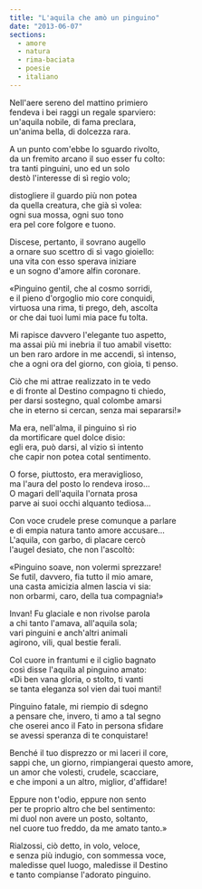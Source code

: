 ```yaml
---
title: "L'aquila che amò un pinguino"
date: "2013-06-07"
sections:
  - amore
  - natura
  - rima-baciata
  - poesie
  - italiano
---
```


Nell'aere sereno del mattino primiero\
fendeva i bei raggi un regale sparviero:\
un'aquila nobile, di fama preclara,\
un'anima bella, di dolcezza rara.

A un punto com'ebbe lo sguardo rivolto,\
da un fremito arcano il suo esser fu colto:\
tra tanti pinguini, uno ed un solo\
destò l'interesse di sì regio volo;

distogliere il guardo più non potea\
da quella creatura, che già sì volea:\
ogni sua mossa, ogni suo tono\
era pel core folgore e tuono.

Discese, pertanto, il sovrano augello\
a ornare suo scettro di sì vago gioiello:\
una vita con esso sperava iniziare\
e un sogno d'amore alfin coronare.

«Pinguino gentil, che al cosmo sorridi,\
e il pieno d'orgoglio mio core conquidi,\
virtuosa una rima, ti prego, deh, ascolta\
or che dai tuoi lumi mia pace fu tolta.

Mi rapisce davvero l'elegante tuo aspetto,\
ma assai più mi inebria il tuo amabil visetto:\
un ben raro ardore in me accendi, sì intenso,\
che a ogni ora del giorno, con gioia, ti penso.

Ciò che mi attrae realizzato in te vedo\
e di fronte al Destino compagno ti chiedo,\
per darsi sostegno, qual colombe amarsi\
che in eterno si cercan, senza mai separarsi!»

Ma era, nell'alma, il pinguino sì rio\
da mortificare quel dolce disio:\
egli era, può darsi, al vizio sì intento\
che capir non potea cotal sentimento.

O forse, piuttosto, era meraviglioso,\
ma l'aura del posto lo rendeva iroso...\
O magari dell'aquila l'ornata prosa\
parve ai suoi occhi alquanto tediosa...

Con voce crudele prese comunque a parlare\
e di empia natura tanto amore accusare...\
L'aquila, con garbo, di placare cercò\
l'augel desiato, che non l'ascoltò:

«Pinguino soave, non volermi sprezzare!\
Se futil, davvero, fia tutto il mio amare,\
una casta amicizia almen lascia vi sia:\
non orbarmi, caro, della tua compagnia!»

Invan! Fu glaciale e non rivolse parola\
a chi tanto l'amava, all'aquila sola;\
vari pinguini e anch'altri animali\
agirono, vili, qual bestie ferali.

Col cuore in frantumi e il ciglio bagnato\
così disse l'aquila al pinguino amato:\
«Di ben vana gloria, o stolto, ti vanti\
se tanta eleganza sol vien dai tuoi manti!

Pinguino fatale, mi riempio di sdegno\
a pensare che, invero, ti amo a tal segno\
che oserei anco il Fato in persona sfidare\
se avessi speranza di te conquistare!

Benché il tuo disprezzo or mi laceri il core,\
sappi che, un giorno, rimpiangerai questo amore,\
un amor che volesti, crudele, scacciare,\
e che imponi a un altro, miglior, d'affidare!

Eppure non t'odio, eppure non sento\
per te proprio altro che bel sentimento:\
mi duol non avere un posto, soltanto,\
nel cuore tuo freddo, da me amato tanto.»

Rialzossi, ciò detto, in volo, veloce,\
e senza più indugio, con sommessa voce,\
maledisse quel luogo, maledisse il Destino\
e tanto compianse l'adorato pinguino.
